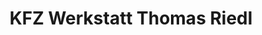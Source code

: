 ---
title: "KFZ Werkstatt Thomas Riedl"
url: /muenchen/kfz-werkstatt-thomas-riedl/
shop: Autowerkstatt
---